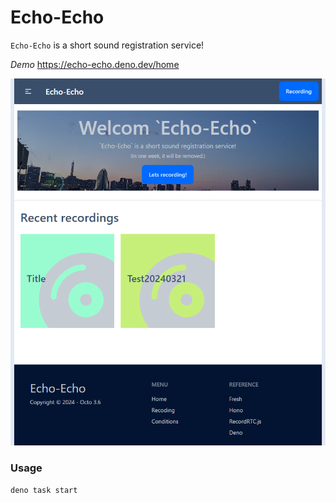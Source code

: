 # Echo-Echo

`Echo-Echo` is a short sound registration service!

*Demo* https://echo-echo.deno.dev/home

![](resorces/siteimage.png)

### Usage

```
deno task start
```
